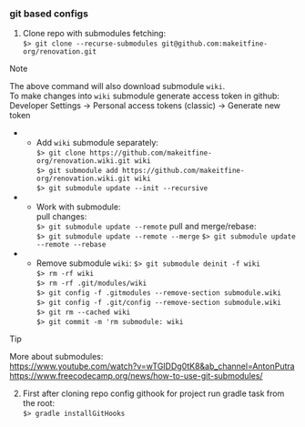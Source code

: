 ### git based configs

1. Clone repo with submodules fetching:  
   `$> git clone --recurse-submodules git@github.com:makeitfine-org/renovation.git`
> [!Note]  
> The above command will also download submodule `wiki`.  
> To make changes into `wiki` submodule generate access token in github:  
> Developer Settings &rarr; Personal access tokens (classic) &rarr; Generate new token

* * Add `wiki` submodule separately:  
    `$> git clone https://github.com/makeitfine-org/renovation.wiki.git wiki`  
    `$> git submodule add https://github.com/makeitfine-org/renovation.wiki.git wiki`  
    `$> git submodule update --init --recursive`

* * Work with submodule:  
    pull changes:  
    `$> git submodule update --remote`
    pull and merge/rebase:  
    `$> git submodule update --remote --merge`
    `$> git submodule update --remote --rebase`

* * Remove submodule `wiki`:
    `$> git submodule deinit -f wiki`  
    `$> rm -rf wiki`  
    `$> rm -rf .git/modules/wiki`  
    `$> git config -f .gitmodules --remove-section submodule.wiki`  
    `$> git config -f .git/config --remove-section submodule.wiki`  
    `$> git rm --cached wiki`  
    `$> git commit -m 'rm submodule: wiki`

> [!Tip]
> More about submodules:    
> https://www.youtube.com/watch?v=wTGIDDg0tK8&ab_channel=AntonPutra  
> https://www.freecodecamp.org/news/how-to-use-git-submodules/

2. First after cloning repo config githook for project run gradle task from the root:  
   `$> gradle installGitHooks`
